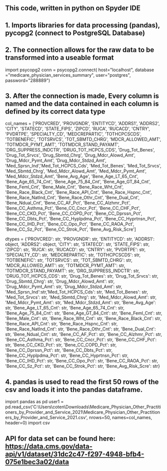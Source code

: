 ## This code, written in python on Spyder IDE 

## 1. Imports libraries for data processing (pandas), pycopg2 (connect to PostgreSQL Database)

## 2. The connection allows for the raw data to be transformed into a useable format
import psycopg2
conn = psycopg2.connect(
     host="localhost",
     database ="medicare_physician_services_summary",
     user="postgres",
     password="288889")

## 3. After the connection is made, Every column is named and the data contained in each column is defined by its correct data type
col_names = ['PROVCRED', 'PROVGNDR', 'ENTITYCD', 'ADDRS1',
             'ADDRS2', 'CITY', 'STATECD', 'STATE_FIPS', 'ZIPCD',
             'RUCA', 'RUCACD', 'CNTRY', 'PVDRTPE', 'SPECIALTY_CD',
             'MEDCREPARTIC', 'TOTHCPCSCDS', 'TOTBENEFIC', 'TOTSRVCS',
             'TOT_SBMTD_CHRG', 'MDCR_ALLOWED_AMT', 'TOTMDCR_PYMT_AMT',
             'TOTMDCR_STAND_PAYAMT', 'DRG_SUPPRESS_INDCTR', 'DRUG_TOT_HCPCS_CDS',
             'Drug_Tot_Benes', 'Drug_Tot_Srvcs', 'Drug_Sbmtd_Chrg',
             'Drug_Mdcr_Alowd_Amt', 'Drug_Mdcr_Pymt_Amt', 'Drug_Mdcr_Stdzd_Amt',
             'Med_Sprsn_Ind','Med_Tot_HCPCS_Cds', 'Med_Tot_Benes', 'Med_Tot_Srvcs',
             'Med_Sbmtd_Chrg', 'Med_Mdcr_Alowd_Amt', 'Med_Mdcr_Pymt_Amt',
             'Med_Mdcr_Stdzd_Amt', 'Bene_Avg_Age', 'Bene_Age_LT_65_Cnt',
             'Bene_Age_65_74_Cnt', 'Bene_Age_75_84_Cnt', 'Bene_Age_GT_84_Cnt',
             'Bene_Feml_Cnt', 'Bene_Male_Cnt', 'Bene_Race_Wht_Cnt',
             'Bene_Race_Black_Cnt', 'Bene_Race_API_Cnt', 'Bene_Race_Hspnc_Cnt',
             'Bene_Race_NatInd_Cnt', 'Bene_Race_Othr_Cnt', 'Bene_Dual_Cnt',
             'Bene_Ndual_Cnt', 'Bene_CC_AF_Pct', 'Bene_CC_Alzhmr_Pct',
             'Bene_CC_Asthma_Pct', 'Bene_CC_Cncr_Pct', 'Bene_CC_CHF_Pct',
             'Bene_CC_CKD_Pct', 'Bene_CC_COPD_Pct', 'Bene_CC_Dprssn_Pct',
             'Bene_CC_Dbts_Pct', 'Bene_CC_Hyplpdma_Pct', 'Bene_CC_Hyprtnsn_Pct',
             'Bene_CC_IHD_Pct',  'Bene_CC_Opo_Pct', 'Bene_CC_RAOA_Pct',
             'Bene_CC_Sz_Pct', 'Bene_CC_Strok_Pct', 'Bene_Avg_Risk_Scre']

dtypes = {'PROVCRED': str, 'PROVGNDR': str, 'ENTITYCD': str, 'ADDRS1': object,
          'ADDRS2': object, 'CITY': str, 'STATECD': str, 'STATE_FIPS': str, 'ZIPCD': str,
          'RUCA': str, 'RUCACD': str, 'CNTRY': str, 'PVDRTPE': str, 'SPECIALTY_CD': str,
          'MEDCREPARTIC': str, 'TOTHCPCSCDS': str, 'TOTBENEFIC': str, 'TOTSRVCS': str,
          'TOT_SBMTD_CHRG': str, 'MDCR_ALLOWED_AMT': str, 'TOTMDCR_PYMT_AMT': str,
          'TOTMDCR_STAND_PAYAMT': str, 'DRG_SUPPRESS_INDCTR': str, 'DRUG_TOT_HCPCS_CDS': str,
          'Drug_Tot_Benes': str, 'Drug_Tot_Srvcs': str, 'Drug_Sbmtd_Chrg': str,
          'Drug_Mdcr_Alowd_Amt': str, 'Drug_Mdcr_Pymt_Amt': str, 'Drug_Mdcr_Stdzd_Amt': str,
          'Med_Sprsn_Ind':str,'Med_Tot_HCPCS_Cds': str, 'Med_Tot_Benes': str, 'Med_Tot_Srvcs': str,
          'Med_Sbmtd_Chrg': str, 'Med_Mdcr_Alowd_Amt': str, 'Med_Mdcr_Pymt_Amt': str,
          'Med_Mdcr_Stdzd_Amt': str, 'Bene_Avg_Age': str, 'Bene_Age_LT_65_Cnt': str,
          'Bene_Age_65_74_Cnt': str, 'Bene_Age_75_84_Cnt': str, 'Bene_Age_GT_84_Cnt': str,
          'Bene_Feml_Cnt': str, 'Bene_Male_Cnt': str, 'Bene_Race_Wht_Cnt': str,
          'Bene_Race_Black_Cnt': str, 'Bene_Race_API_Cnt': str, 'Bene_Race_Hspnc_Cnt': str,
          'Bene_Race_NatInd_Cnt': str, 'Bene_Race_Othr_Cnt': str, 'Bene_Dual_Cnt': str,
          'Bene_Ndual_Cnt': str, 'Bene_CC_AF_Pct': str, 'Bene_CC_Alzhmr_Pct': str,
          'Bene_CC_Asthma_Pct': str, 'Bene_CC_Cncr_Pct': str, 'Bene_CC_CHF_Pct': str,
          'Bene_CC_CKD_Pct': str, 'Bene_CC_COPD_Pct': str, 'Bene_CC_Dprssn_Pct': str,
          'Bene_CC_Dbts_Pct': str, 'Bene_CC_Hyplpdma_Pct': str, 'Bene_CC_Hyprtnsn_Pct': str,
          'Bene_CC_IHD_Pct': str,  'Bene_CC_Opo_Pct': str, 'Bene_CC_RAOA_Pct': str,
          'Bene_CC_Sz_Pct': str, 'Bene_CC_Strok_Pct': str, 'Bene_Avg_Risk_Scre': str}

## 4.  pandas is used to read the first 50 rows of the csv and loads it into the pandas dataframe. 
import pandas as pd
user1 = pd.read_csv('C:\\Users\\coten\\Downloads\\Medicare_Physician_Other_Practitioners_by_Provider_and_Service_2021\\Medicare_Physician_Other_Practitioners_by_Provider_and_Service_2021.csv', nrows=50, names=col_names, header=0)
import csv

## API for data set can be found here: https://data.cms.gov/data-api/v1/dataset/31dc2c47-f297-4948-bfb4-075e1bec3a02/data
